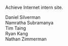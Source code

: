 Achieve Internet intern site.

Daniel Silverman  
Namratha Subramanya  
Tim Taing  
Ryan Kang  
Nathan Zimmerman
